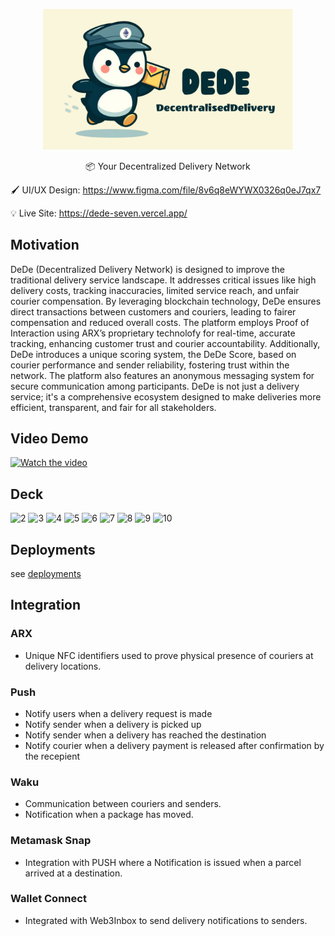 <p align="center">
<img src="./docs/Logo.png" width=400/>

<p align="center">
📦 Your Decentralized Delivery Network

🖌️ UI/UX Design: 
<https://www.figma.com/file/8v6q8eWYWX0326q0eJ7qx7>

💡 Live Site: 
<https://dede-seven.vercel.app/>

## Motivation

DeDe (Decentralized Delivery Network) is designed to improve the traditional delivery service landscape. It addresses critical issues like high delivery costs, tracking inaccuracies, limited service reach, and unfair courier compensation. By leveraging blockchain technology, DeDe ensures direct transactions between customers and couriers, leading to fairer compensation and reduced overall costs. The platform employs Proof of Interaction using ARX’s proprietary technolofy for real-time, accurate tracking, enhancing customer trust and courier accountability. Additionally, DeDe introduces a unique scoring system, the DeDe Score, based on courier performance and sender reliability, fostering trust within the network. The platform also features an anonymous messaging system for secure communication among participants. DeDe is not just a delivery service; it's a comprehensive ecosystem designed to make deliveries more efficient, transparent, and fair for all stakeholders. 

## Video Demo

[![Watch the video](https://img.youtube.com/vi/qJX8pv7H0ac/hqdefault.jpg)](https://www.youtube.com/embed/qJX8pv7H0ac)

## Deck

![2](https://github.com/DeDe-EthIstanbul/DeDe/assets/23635326/0bd707f5-6909-4f62-baa4-6b2cbe9b1e78)
![3](https://github.com/DeDe-EthIstanbul/DeDe/assets/23635326/7132d002-40db-42bc-9c31-db23de75d8a7)
![4](https://github.com/DeDe-EthIstanbul/DeDe/assets/23635326/263347d3-9896-4c3b-b8d7-20ffd675dd03)
![5](https://github.com/DeDe-EthIstanbul/DeDe/assets/23635326/609030fc-96ee-4fe3-80ef-bcdf81c2393e)
![6](https://github.com/DeDe-EthIstanbul/DeDe/assets/23635326/ccf4a748-8bc3-4dc1-a4b7-f7c071a5451b)
![7](https://github.com/DeDe-EthIstanbul/DeDe/assets/23635326/e58fcb84-b9fb-456d-ae0e-d1a64fb61664)
![8](https://github.com/DeDe-EthIstanbul/DeDe/assets/23635326/65f5d5fd-fce9-4735-8940-302113be8b4b)
![9](https://github.com/DeDe-EthIstanbul/DeDe/assets/23635326/c04874d0-1610-41b6-9fc5-252b4565f1b4)
![10](https://github.com/DeDe-EthIstanbul/DeDe/assets/23635326/dec92f6e-a2b9-4dd4-9a0f-e4d8f031f40c)


## Deployments

see [deployments](./packages/contracts/deployments/)

## Integration

### ARX

- Unique NFC identifiers used to prove physical presence of couriers at delivery locations.

### Push

- Notify users when a delivery request is made
- Notify sender when a delivery is picked up
- Notify sender when a delivery has reached the destination
- Notify courier when a delivery payment is released after confirmation by the recepient

### Waku

- Communication between couriers and senders.
- Notification when a package has moved.

### Metamask Snap

- Integration with PUSH where a Notification is issued when a parcel arrived at a destination.

### Wallet Connect

- Integrated with Web3Inbox to send delivery notifications to senders.
